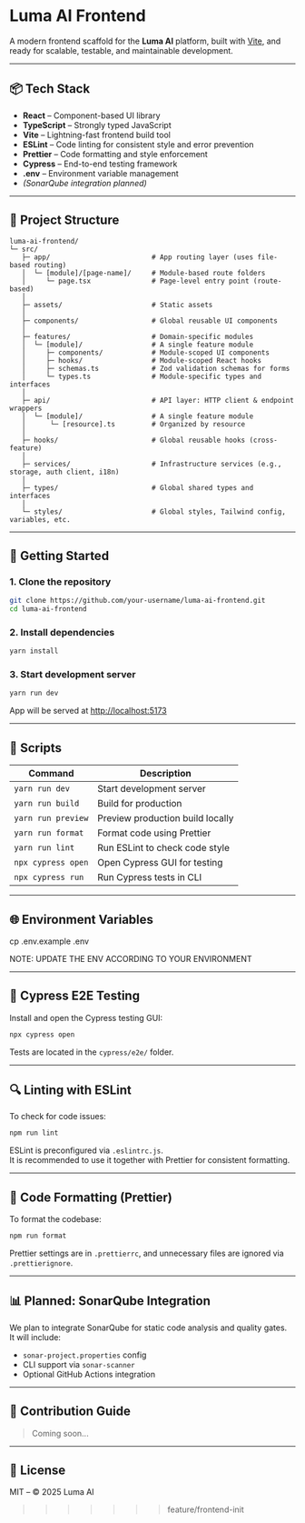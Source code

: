# Luma AI Frontend

A modern frontend scaffold for the **Luma AI** platform, built with [Vite](https://vitejs.dev/), and ready for scalable, testable, and maintainable development.

---

## 📦 Tech Stack

- **React** – Component-based UI library
- **TypeScript** – Strongly typed JavaScript
- **Vite** – Lightning-fast frontend build tool
- **ESLint** – Code linting for consistent style and error prevention
- **Prettier** – Code formatting and style enforcement
- **Cypress** – End-to-end testing framework
- **.env** – Environment variable management
- _(SonarQube integration planned)_

---

## 📁 Project Structure

```
luma-ai-frontend/
└─ src/
   ├─ app/                         # App routing layer (uses file-based routing)
   │  └─ [module]/[page-name]/     # Module-based route folders
   │     └─ page.tsx               # Page-level entry point (route-based)
   │
   ├─ assets/                      # Static assets
   │
   ├─ components/                  # Global reusable UI components
   │
   ├─ features/                    # Domain-specific modules
   │  └─ [module]/                 # A single feature module
   │     ├─ components/            # Module-scoped UI components
   │     ├─ hooks/                 # Module-scoped React hooks
   │     ├─ schemas.ts             # Zod validation schemas for forms
   │     └─ types.ts               # Module-specific types and interfaces
   │
   ├─ api/                         # API layer: HTTP client & endpoint wrappers
   │  └─ [module]/                 # A single feature module
   │      └─ [resource].ts         # Organized by resource
   │
   ├─ hooks/                       # Global reusable hooks (cross-feature)
   │
   ├─ services/                    # Infrastructure services (e.g., storage, auth client, i18n)
   │
   ├─ types/                       # Global shared types and interfaces
   │
   └─ styles/                      # Global styles, Tailwind config, variables, etc.

```

---

## 🚀 Getting Started

### 1. Clone the repository

```bash
git clone https://github.com/your-username/luma-ai-frontend.git
cd luma-ai-frontend
```

### 2. Install dependencies

```bash
yarn install
```

### 3. Start development server

```bash
yarn run dev
```

App will be served at [http://localhost:5173](http://localhost:5173)

---

## 🔧 Scripts

| Command            | Description                      |
| ------------------ | -------------------------------- |
| `yarn run dev`     | Start development server         |
| `yarn run build`   | Build for production             |
| `yarn run preview` | Preview production build locally |
| `yarn run format`  | Format code using Prettier       |
| `yarn run lint`    | Run ESLint to check code style   |
| `npx cypress open` | Open Cypress GUI for testing     |
| `npx cypress run`  | Run Cypress tests in CLI         |

---

## 🌐 Environment Variables

cp .env.example .env

NOTE: UPDATE THE ENV ACCORDING TO YOUR ENVIRONMENT

---

## 🧪 Cypress E2E Testing

Install and open the Cypress testing GUI:

```bash
npx cypress open
```

Tests are located in the `cypress/e2e/` folder.

---

## 🔍 Linting with ESLint

To check for code issues:

```bash
npm run lint
```

ESLint is preconfigured via `.eslintrc.js`.  
It is recommended to use it together with Prettier for consistent formatting.

---

## 🎨 Code Formatting (Prettier)

To format the codebase:

```bash
npm run format
```

Prettier settings are in `.prettierrc`, and unnecessary files are ignored via `.prettierignore`.

---

## 📊 Planned: SonarQube Integration

We plan to integrate SonarQube for static code analysis and quality gates.  
It will include:

- `sonar-project.properties` config
- CLI support via `sonar-scanner`
- Optional GitHub Actions integration

---

## 🤝 Contribution Guide

> Coming soon...

---

## 📄 License

MIT – © 2025 Luma AI

> > > > > > > feature/frontend-init

